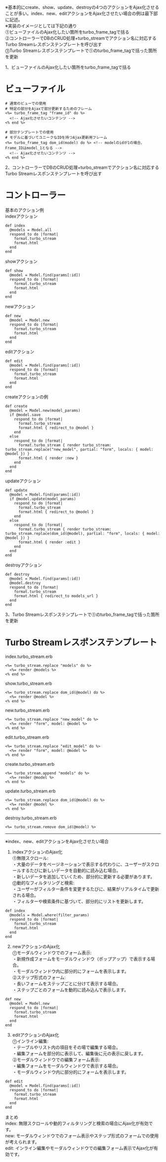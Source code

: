 ※基本的にcreate、show、update、destroyの4つのアクションをAjax化させることが多い。index、new、editアクションをAjax化させたい場合の例は最下部に記述。  
※実装のイメージとしては下記の通り  
⓵ビューファイルのAjax化したい箇所をturbo_frame_tagで括る  
⓶コントローラーでDBのCRUD処理+turbo_streamでアクション名に対応するTurbo Streamレスポンステンプレートを呼び出す  
⓷Turbo Streamレスポンステンプレートで⓵のturbo_frame_tagで括った箇所を更新  
  
1、ビューファイルのAjax化したい箇所をturbo_frame_tagで括る
# ビューファイル
```
# 通常のビューでの使用
# 特定の部分をAjaxで部分更新するためのフレーム
<%= turbo_frame_tag "frame_id" do %>
  <!-- Ajax化させたいコンテンツ -->
<% end %>
```
```
# 部分テンプレートでの使用
# モデルに基づいてユニークなIDを持つAjax更新用フレーム
<%= turbo_frame_tag dom_id(model) do %> <!-- modelのidが1の場合、Frame_IDはmodel_1となる -->
  <!-- Ajax化させたいコンテンツ -->
<% end %>
```

2、コントローラーでDBのCRUD処理+turbo_streamでアクション名に対応するTurbo Streamレスポンステンプレートを呼び出す
# コントローラー
基本のアクション例  
indexアクション
```
def index
  @models = Model.all
  respond_to do |format|
    format.turbo_stream
    format.html
  end
end
```
showアクション
```
def show
  @model = Model.find(params[:id])
  respond_to do |format|
    format.turbo_stream
    format.html
  end
end
```
newアクション
```
def new
  @model = Model.new
  respond_to do |format|
    format.turbo_stream
    format.html
  end
end
```
editアクション
```
def edit
  @model = Model.find(params[:id])
  respond_to do |format|
    format.turbo_stream
    format.html
  end
end
```
createアクションの例
```
def create
  @model = Model.new(model_params)
  if @model.save
    respond_to do |format|
      format.turbo_stream
      format.html { redirect_to @model }
    end
  else
    respond_to do |format|
      format.turbo_stream { render turbo_stream: turbo_stream.replace("new_model", partial: "form", locals: { model: @model }) }
      format.html { render :new }
    end
  end
end
```
updateアクション
```
def update
  @model = Model.find(params[:id])
  if @model.update(model_params)
    respond_to do |format|
      format.turbo_stream
      format.html { redirect_to @model }
    end
  else
    respond_to do |format|
      format.turbo_stream { render turbo_stream: turbo_stream.replace(dom_id(@model), partial: "form", locals: { model: @model }) }
      format.html { render :edit }
    end
  end
end
```
destroyアクション
```
def destroy
  @model = Model.find(params[:id])
  @model.destroy
  respond_to do |format|
    format.turbo_stream
    format.html { redirect_to models_url }
  end
end
```
3、Turbo Streamレスポンステンプレートで⓵のturbo_frame_tagで括った箇所を更新
# Turbo Streamレスポンステンプレート
index.turbo_stream.erb
```
<%= turbo_stream.replace "models" do %>
  <%= render @models %>
<% end %>
```
show.turbo_stream.erb
```
<%= turbo_stream.replace dom_id(@model) do %>
  <%= render @model %>
<% end %>
```
new.turbo_stream.erb
```
<%= turbo_stream.replace "new_model" do %>
  <%= render "form", model: @model %>
<% end %>
```
edit.turbo_stream.erb
```
<%= turbo_stream.replace "edit_model" do %>
  <%= render "form", model: @model %>
<% end %>
```
create.turbo_stream.erb
```
<%= turbo_stream.append "models" do %>
  <%= render @model %>
<% end %>
```
update.turbo_stream.erb
```
<%= turbo_stream.replace dom_id(@model) do %>
  <%= render @model %>
<% end %>
```
destroy.turbo_stream.erb
```
<%= turbo_stream.remove dom_id(@model) %>
```
___
※index、new、editアクションをAjax化させたい場合  
1. indexアクションのAjax化  
⓵無限スクロール:  
・大量のデータをページネーションで表示する代わりに、ユーザーがスクロールするたびに新しいデータを自動的に読み込む場合。  
・新しいデータを追加していくため、部分的に更新する必要があります。  
⓶動的なフィルタリングと検索:  
・ユーザーがフィルター条件を変更するたびに、結果がリアルタイムで更新される場合。  
・フィルターや検索条件に基づいて、部分的にリストを更新します。  
```
def index
  @models = Model.where(filter_params)
  respond_to do |format|
    format.turbo_stream
    format.html
  end
end
```
2. newアクションのAjax化  
⓵モーダルウィンドウでのフォーム表示:  
・新規作成フォームをモーダルウィンドウ（ポップアップ）で表示する場合。  
・モーダルウィンドウ内に部分的にフォームを表示します。  
⓶ステップ形式のフォーム:  
・長いフォームをステップごとに分けて表示する場合。  
・ステップごとのフォームを動的に読み込んで表示します。  
```
def new
  @model = Model.new
  respond_to do |format|
    format.turbo_stream
    format.html
  end
end
```
3. editアクションのAjax化  
⓵インライン編集:  
・テーブルやリスト内の項目をその場で編集する場合。  
・編集フォームを部分的に表示して、編集後に元の表示に戻します。  
⓶モーダルウィンドウでの編集フォーム表示:  
・編集フォームをモーダルウィンドウで表示する場合。  
・モーダルウィンドウ内に部分的にフォームを表示します。  
```
def edit
  @model = Model.find(params[:id])
  respond_to do |format|
    format.turbo_stream
    format.html
  end
end
```
まとめ  
index: 無限スクロールや動的フィルタリングと検索の場合にAjax化が有効です。  
new: モーダルウィンドウでのフォーム表示やステップ形式のフォームでの使用が考えられます。  
edit: インライン編集やモーダルウィンドウでの編集フォーム表示でAjax化が有効です。  
